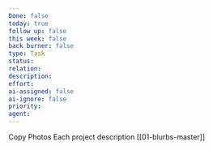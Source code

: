 ```yaml
---
Done: false
today: true
follow up: false
this week: false
back burner: false
type: Task
status:
relation:
description:
effort:
ai-assigned: false
ai-ignore: false
priority:
agent:
---
```

Copy
Photos
Each project description
[[01-blurbs-master]]
